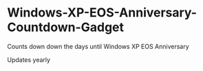# Windows-XP-EOS-Anniversary-Countdown-Gadget
Counts down down the days until Windows XP EOS Anniversary

Updates yearly
